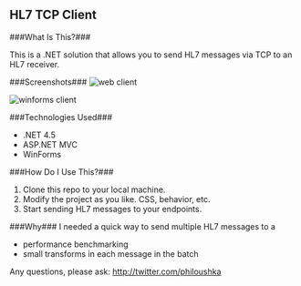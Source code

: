 HL7 TCP Client
---------------

###What Is This?###

This is a .NET solution that allows you to send HL7 messages via TCP to an HL7 receiver.

###Screenshots###
![web client](http://i.imgur.com/VeMoXVx.png)

![winforms client](http://i.imgur.com/wlJtJqw.png)

###Technologies Used###

* .NET 4.5
* ASP.NET MVC
* WinForms

###How Do I Use This?###

1. Clone this repo to your local machine.
1. Modify the project as you like. CSS, behavior, etc.
1. Start sending HL7 messages to your endpoints.
 

###Why###
I needed a quick way to send multiple HL7 messages to a 

* performance benchmarking
* small transforms in each message in the batch 
 
Any questions, please ask: http://twitter.com/philoushka